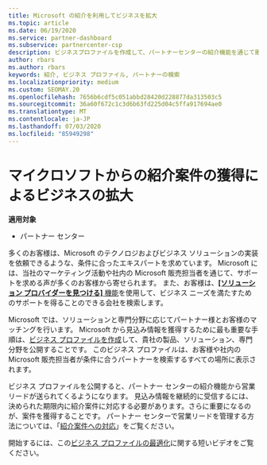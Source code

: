 ```yaml
---
title: Microsoft の紹介を利用してビジネスを拡大
ms.topic: article
ms.date: 06/19/2020
ms.service: partner-dashboard
ms.subservice: partnercenter-csp
description: ビジネスプロファイルを作成して、パートナーセンターの紹介機能を通じて販売潜在顧客を生成し、これらの紹介に応答する方法について説明します。
author: rbars
ms.author: rbars
keywords: 紹介, ビジネス プロファイル, パートナーの検索
ms.localizationpriority: medium
ms.custom: SEOMAY.20
ms.openlocfilehash: 7656b6cdf5c051abbd28420d228877da313503c5
ms.sourcegitcommit: 36a60f672c1c3d6b63fd225d04c5ffa917694ae0
ms.translationtype: MT
ms.contentlocale: ja-JP
ms.lasthandoff: 07/03/2020
ms.locfileid: "85949298"
---
```

# <a name="grow-your-business-with-referrals-from-microsoft"></a>マイクロソフトからの紹介案件の獲得によるビジネスの拡大

**適用対象**

- パートナー センター

多くのお客様は、Microsoft のテクノロジおよびビジネス ソリューションの実装を依頼できるような、条件に合ったエキスパートを求めています。 Microsoft には、当社のマーケティング活動や社内の Microsoft 販売担当者を通じて、サポートを求める声が多くのお客様から寄せられます。 また、お客様は、[**[ソリューション プロバイダーを見つける]** 機能](https://www.microsoft.com/solution-providers/search)を使用して、ビジネス ニーズを満たすためのサポートを得ることのできる会社を検索します。 

Microsoft では、ソリューションと専門分野に応じてパートナー様とお客様のマッチングを行います。 Microsoft から見込み情報を獲得するために最も重要な手順は、[ビジネス プロファイルを作成](create-a-marketing-profile.md)して、貴社の製品、ソリューション、専門分野を公開することです。 このビジネス プロファイルは、お客様や社内の Microsoft 販売担当者が条件に合うパートナーを検索するすべての場所に表示されます。 

 ビジネス プロファイルを公開すると、パートナー センターの紹介機能から営業リードが送られてくるようになります。 見込み情報を継続的に受信するには、決められた期限内に紹介案件に対応する必要があります。さらに重要になるのが、案件を獲得することです。 パートナー センターで営業リードを管理する方法については、「[紹介案件への対応](responding-to-referrals.md)」をご覧ください。  

開始するには、この[ビジネス プロファイルの最適化](https://player.vimeo.com/video/252788046)に関する短いビデオをご覧ください。  
